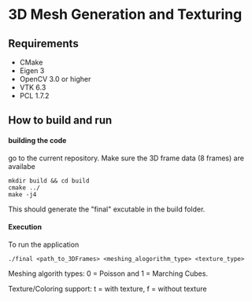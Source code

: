# 3D Mesh Generation and Texturing

## Requirements
* CMake
* Eigen 3
* OpenCV 3.0 or higher
* VTK 6.3
* PCL 1.7.2

## How to build and run

#### building the code
go to the current repository. Make sure the 3D frame data (8 frames) are availabe
```
mkdir build && cd build
cmake ../
make -j4
```
This should generate the "final" excutable in the build folder.

#### Execution
To run the application
```
./final <path_to_3DFrames> <meshing_alogorithm_type> <texture_type>
```

Meshing algorith types: 0 = Poisson and 1 = Marching Cubes.


Texture/Coloring support: t = with texture, f = without texture
